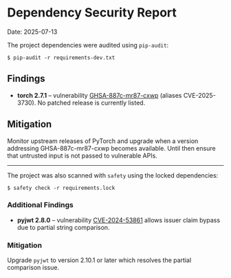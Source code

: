 # Dependency Security Report

Date: 2025-07-13

The project dependencies were audited using `pip-audit`:

```
$ pip-audit -r requirements-dev.txt
```

## Findings

- **torch 2.7.1** – vulnerability [GHSA-887c-mr87-cxwp](https://github.com/advisories/GHSA-887c-mr87-cxwp) (aliases CVE-2025-3730). No patched release is currently listed.

## Mitigation

Monitor upstream releases of PyTorch and upgrade when a version addressing GHSA-887c-mr87-cxwp becomes available. Until then ensure that untrusted input is not passed to vulnerable APIs.

---

The project was also scanned with `safety` using the locked dependencies:

```
$ safety check -r requirements.lock
```

### Additional Findings

- **pyjwt 2.8.0** – vulnerability [CVE-2024-53861](https://data.safetycli.com/v/74429/97c) allows issuer claim bypass due to partial string comparison.

### Mitigation

Upgrade `pyjwt` to version 2.10.1 or later which resolves the partial comparison issue.

